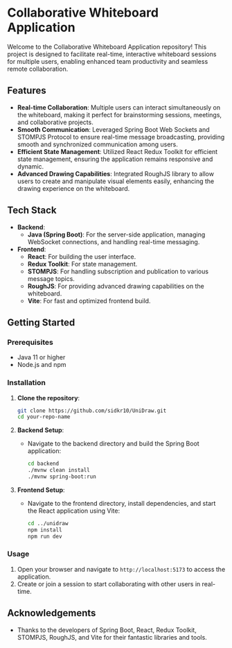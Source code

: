 # Collaborative Whiteboard Application

Welcome to the Collaborative Whiteboard Application repository! This project is designed to facilitate real-time, interactive whiteboard sessions for multiple users, enabling enhanced team productivity and seamless remote collaboration.

## Features

- **Real-time Collaboration**: Multiple users can interact simultaneously on the whiteboard, making it perfect for brainstorming sessions, meetings, and collaborative projects.
- **Smooth Communication**: Leveraged Spring Boot Web Sockets and STOMPJS Protocol to ensure real-time message broadcasting, providing smooth and synchronized communication among users.
- **Efficient State Management**: Utilized React Redux Toolkit for efficient state management, ensuring the application remains responsive and dynamic.
- **Advanced Drawing Capabilities**: Integrated RoughJS library to allow users to create and manipulate visual elements easily, enhancing the drawing experience on the whiteboard.

## Tech Stack

- **Backend**: 
  - **Java (Spring Boot)**: For the server-side application, managing WebSocket connections, and handling real-time messaging.
- **Frontend**: 
  - **React**: For building the user interface.
  - **Redux Toolkit**: For state management.
  - **STOMPJS**: For handling subscription and publication to various message topics.
  - **RoughJS**: For providing advanced drawing capabilities on the whiteboard.
  - **Vite**: For fast and optimized frontend build.

## Getting Started

### Prerequisites

- Java 11 or higher
- Node.js and npm

### Installation

1. **Clone the repository**:
    ```sh
    git clone https://github.com/sidkr10/UniDraw.git
    cd your-repo-name
    ```

2. **Backend Setup**:
    - Navigate to the backend directory and build the Spring Boot application:
      ```sh
      cd backend
      ./mvnw clean install
      ./mvnw spring-boot:run
      ```

3. **Frontend Setup**:
    - Navigate to the frontend directory, install dependencies, and start the React application using Vite:
      ```sh
      cd ../unidraw
      npm install
      npm run dev
      ```

### Usage

1. Open your browser and navigate to `http://localhost:5173` to access the application.
2. Create or join a session to start collaborating with other users in real-time.

## Acknowledgements

- Thanks to the developers of Spring Boot, React, Redux Toolkit, STOMPJS, RoughJS, and Vite for their fantastic libraries and tools.
